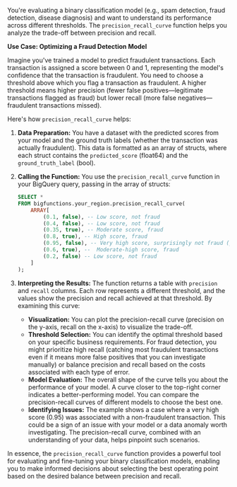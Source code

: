 You're evaluating a binary classification model (e.g., spam detection, fraud detection, disease diagnosis) and want to understand its performance across different thresholds.  The `precision_recall_curve` function helps you analyze the trade-off between precision and recall.

**Use Case: Optimizing a Fraud Detection Model**

Imagine you've trained a model to predict fraudulent transactions.  Each transaction is assigned a score between 0 and 1, representing the model's confidence that the transaction is fraudulent.  You need to choose a threshold above which you flag a transaction as fraudulent.  A higher threshold means higher precision (fewer false positives—legitimate transactions flagged as fraud) but lower recall (more false negatives—fraudulent transactions missed).

Here's how `precision_recall_curve` helps:

1. **Data Preparation:** You have a dataset with the predicted scores from your model and the ground truth labels (whether the transaction was actually fraudulent).  This data is formatted as an array of structs, where each struct contains the `predicted_score` (float64) and the `ground_truth_label` (bool).

2. **Calling the Function:** You use the `precision_recall_curve` function in your BigQuery query, passing in the array of structs:

   ```sql
   SELECT *
   FROM bigfunctions.your_region.precision_recall_curve(
       ARRAY[
           (0.1, false), -- Low score, not fraud
           (0.4, false), -- Low score, not fraud
           (0.35, true), -- Moderate score, fraud
           (0.8, true), -- High score, fraud
           (0.95, false), -- Very high score, surprisingly not fraud (potential outlier?)
           (0.6, true), --  Moderate-high score, fraud
           (0.2, false) -- Low score, not fraud
       ]
   );
   ```

3. **Interpreting the Results:** The function returns a table with `precision` and `recall` columns. Each row represents a different threshold, and the values show the precision and recall achieved at that threshold.  By examining this curve:

   * **Visualization:** You can plot the precision-recall curve (precision on the y-axis, recall on the x-axis) to visualize the trade-off.
   * **Threshold Selection:** You can identify the optimal threshold based on your specific business requirements.  For fraud detection, you might prioritize high recall (catching most fraudulent transactions even if it means more false positives that you can investigate manually) or balance precision and recall based on the costs associated with each type of error.
   * **Model Evaluation:**  The overall shape of the curve tells you about the performance of your model. A curve closer to the top-right corner indicates a better-performing model. You can compare the precision-recall curves of different models to choose the best one.
   * **Identifying Issues:** The example shows a case where a very high score (0.95) was associated with a non-fraudulent transaction.  This could be a sign of an issue with your model or a data anomaly worth investigating. The precision-recall curve, combined with an understanding of your data, helps pinpoint such scenarios.

In essence, the `precision_recall_curve` function provides a powerful tool for evaluating and fine-tuning your binary classification models, enabling you to make informed decisions about selecting the best operating point based on the desired balance between precision and recall.
